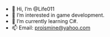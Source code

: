 - 👋 Hi, I’m @Life011
- 👀 I’m interested in game development.
- 🌱 I’m currently learning C#.
- 📫 Email: proismine@yahoo.com

<!---
Life011/Life011 is a ✨ special ✨ repository because its `README.md` (this file) appears on your GitHub profile.
You can click the Preview link to take a look at your changes.
--->
